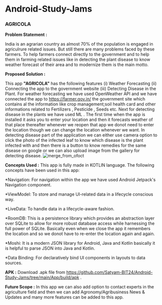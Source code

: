 # Android-Study-Jams

### AGRICOLA

**Problem Statement :**

India is an agrarian country as almost 70% of the population is engaged in agriculrure related issues. But still there are many problems faced by these farmers. To help farmers connect directly to the government and to help them in farming related issues like in detecting the plant disease to know weather forecast of their area and to modernize them is the main motto.

**Proposed Solution :**

This app **"AGRICOLA"** has the following features (i) Weather Forecasting (ii) Connecting the app to the government website (iii) Detecting Disease in the Plant. For weather forecasting we have used OpenWeather API and we have connected the app to https://farmer.gov.in/ the government site which contains al the information like crop management;soil health card and other informations related to Fertilizers , Pesticide , Seeds etc. Next for detecting disease in the plants we have used ML . The first time when the app is installed it asks you to enter your location and then it forecasts weather of that place thereafter whenever we reopen that app we donot need to enter the location though we can change the location whenever we want. In detecting disease part of the application we can either use camera option to click the photo of the infected leaf to know which disease is the plant infected with and then there is a button to know remedies for the same disease on google or we can also upload image from the gallery for detecting disease.
![merge_from_ofoct](https://user-images.githubusercontent.com/93431006/147937787-b0eb0f01-0273-4573-8a0f-bf62e83d092f.jpg)


**Concepts Used :**
This app is fully made in KOTLIN language. The following concepts have been used in this app:

*Navigation: For navigation within the app we have used Android Jetpack's Navigation component.

*ViewModel: To store and manage UI-related data in a lifecycle conscious way.

*LiveData: To handle data in a lifecycle-aware fashion.

*RoomDB: This is a persistence library which provides an abstraction layer over SQLite to allow for more robust database access while harnessing the full power of SQLite. Basically even when we close the app it remembers the location and so we donot have to re-enter the location again and again.

*Moshi: It is a modern JSON library for Android, Java and Kotlin basically it is helpful to parse JSON into Java and Kotlin.

*Data Binding: For declaratively bind UI components in layouts to data sources.
 
 **APK :** Download .apk file from https://github.com/Satyam-BIT24/Android-Study-Jams/tree/main/App/build/apk .

**Future Scope :**
In this app we can also add option to contact experts in the agriculture field and then we can add Agronomy/Agribusiness News & Updates and many more features can be added to this app.
